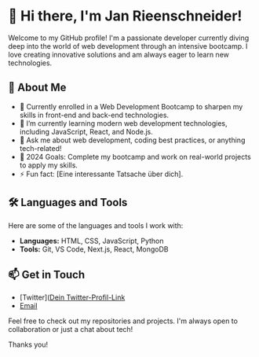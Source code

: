 # 👋 Hi there, I'm Jan Rieenschneider!

Welcome to my GitHub profile! I'm a passionate developer currently diving deep into the world of web development through an intensive bootcamp. I love creating innovative solutions and am always eager to learn new technologies.

## 🚀 About Me

- 💼 Currently enrolled in a Web Development Bootcamp to sharpen my skills in front-end and back-end technologies.
- 🌱 I’m currently learning modern web development technologies, including JavaScript, React, and Node.js.
- 💬 Ask me about web development, coding best practices, or anything tech-related!
- 🎯 2024 Goals: Complete my bootcamp and work on real-world projects to apply my skills.
- ⚡ Fun fact: [Eine interessante Tatsache über dich].

## 🛠️ Languages and Tools

Here are some of the languages and tools I work with:

- **Languages:** HTML, CSS, JavaScript, Python
- **Tools:** Git, VS Code, Next.js, React, MongoDB

## 📫 Get in Touch

- [Twitter]([Dein Twitter-Profil-Link](https://x.com/jan12121995)
- [Email](jan-riemenschenider@hotmail.de)

Feel free to check out my repositories and projects. I'm always open to collaboration or just a chat about tech!

Thanks you!
